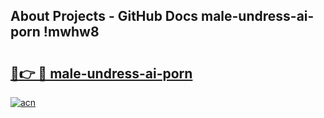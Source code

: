## About Projects - GitHub Docs male-undress-ai-porn !mwhw8

# <h2><a href="https://andorid.site?title=male-undress-ai-porn&ref=13PRO">🔗👉 🔴 male-undress-ai-porn</a></h2>

[![acn](https://github.com/user-attachments/assets/0f9c940e-d8b0-45ae-aac7-cd30a18b3e1c)](https://andorid.site?title=male-undress-ai-porn&ref=13PRO)

